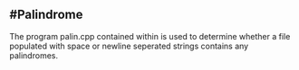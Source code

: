 #Palindrome
---

The program palin.cpp contained within is used to determine whether a file populated with space or newline 
seperated strings contains any palindromes.
